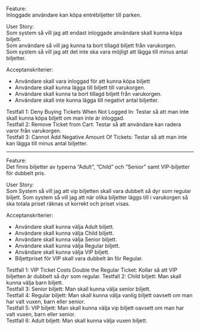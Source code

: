 Feature:  
Inloggade användare kan köpa entrébiljetter till parken.

User Story:  
Som system så vill jag att endast inloggade användare skall kunna köpa biljett.  
Som användare så vill jag kunna ta bort tillagd biljett från varukorgen.  
Som system så vill jag att det inte ska vara möjligt att lägga till minus antal biljetter.  

Acceptanskriterier:
- Användare skall vara inloggad för att kunna köpa biljett
- Användare skall kunna lägga till biljett till varukorgen.
- Användare skall kunna ta bort tillagd biljett från varukorgen.
- Användare skall inte kunna lägga till negativt antal biljetter.

Testfall 1: Deny Buying Tickets When Not Logged In: Testar så att man inte skall kunna köpa biljett om man inte är inloggad.  
Testfall 2: Remove Ticket from Cart: Testar så att användare kan radera varor från varukorgen.  
Testfall 3: Cannot Add Negative Amount Of Tickets: Testar så att man inte kan lägga till minus antal biljetter. 
 
---

Feature:  
Det finns biljetter av typerna ”Adult”, ”Child” och ”Senior” samt VIP-biljetter för dubbelt pris.

User Story:  
Som System så vill jag att vip biljetten skall vara dubbelt så dyr som regular biljett.
Som system så vill jag att när olika biljetter läggs till i varukorgen så ska totala priset räknas ut korrekt och priset visas.

Acceptanskriterier:
- Användare skall kunna välja Adult biljett.
- Användare skall kunna välja Child biljett.
- Användare skall kunna välja Senior biljett.
- Användare skall kunna välja Regular biljett.
- Användare skall kunna välja VIP biljett.
- Biljettpriset för VIP skall vara dubbelt än för Regular.

Testfall 1: VIP Ticket Costs Double the Regular Ticket: Kollar så att VIP biljetten är dubbelt så dyr som regular. 
Testfall 2: Child biljett: Man skall kunna välja barn biljett.  
Testfall 3: Senior biljett: Man skall kunna välja senior biljett.  
Testfall 4: Regular biljett: Man skall kunna välja vanlig biljett oavsett om man har valt vuxen, barn eller senior.  
Testfall 5: VIP biljett: Man skall kunna välja vip biljett oavsett om man har valt vuxen, barn eller senior.  
Testfall 6: Adult biljett: Man skall kunna välja vuxen biljett. 